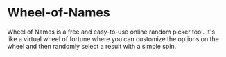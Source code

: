 # Wheel-of-Names
Wheel of Names is a free and easy-to-use online random picker tool. It's like a virtual wheel of fortune where you can customize the options on the wheel and then randomly select a result with a simple spin. 
